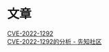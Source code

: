# 文章
[CVE-2022-1292](https://cve.report/CVE-2022-1292)<br />[CVE-2022-1292的分析 - 先知社区](https://xz.aliyun.com/t/11703)
